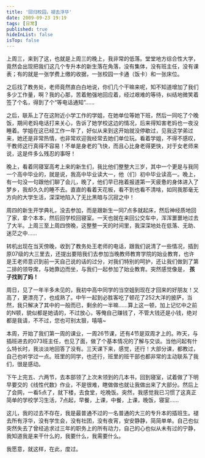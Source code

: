 ```yaml
---
title: '回归校园，褪去浮华'
date: 2009-09-23 19:19
tags: [日常]
published: true
hideInList: false
isTop: false
---
```



上周三，来到了这，也就是上周三的晚上，我非常的低落。堂堂地方综合性大学，竟然会出现把我们这几个专升本的新生落在角落，没有集体，没有班主任，没有课表；有的就是一张学费上缴的收据，一张校园一卡通（饭卡）和一张床位。

之后找了教务处，老师竟然直白白地说，你们几个干嘛来呢，知不知道增加了我们多少工作量，啊？我的心那，苦着勉强地回应着，经过艰难的等待，纠结地微笑着签了个名，得到了个“等电话通知”……

之后，联系上了在这附近小学工作的学姐，在她单位等她下班，然后一同吃了个晚饭，期间老妈电话打来关心，告诉了她学校这边的情况，后来得知害老妈也一夜没睡着。学姐在这已经工作一年了，好似从来到这开始就没停歇过，见我这学弟过来，她还是非常热情，也非常欢迎我经常去她们单位玩。看着学姐，不得不感叹，干教师这行真得不容易！不单是身老的飞快，而且心比身老得更快，对于女老师来说，这是件多么残忍的事呀！

<!--more-->

晚上，看着同寝室高考上来的新生们，我比他们整整大三岁，其中一个更是与我同一个高中毕业的，就是说，我高中毕业读大一，他（们）初中毕业读高一。晚上，有一句没一句跟他们聊了会儿，晚了，他们早已拖着报道第一天疲惫的身体进入了梦乡，我却久久的睡不去。直直的看着天花板，看不到也看不清啥，如同我那毫无方向的大学生活，深深地陷入了无比黑暗与沉寂之中！

周四的新生开学典礼，没去参加，而是跟新生一同7点多就起床，然后神经质地回了家，拿个本本，然后回学校回寝室。一天也就在来回公交车中，浑浑噩噩地过去了大半。上周三至上周四傍晚，这整整一天的时间里，我深深地处在低落、无助、迷茫之中……

转机出现在当天傍晚，收到了教务处王老师的电话，跟我们说清了一些情况，插到原07级的大三里去，还提出要陪我们去参加当晚教师教育学院的始业教育，也许是王老师意识到前一天自己说的话的过分，对我们特别的呵护，还让我们做到了第二排的领导席，与她靠边而坐，与我们一起参加了始业教育。突然感觉像是， **孩子找到了妈！**

周日，见了一年半多未见的，我初中高中同学的当空姐到现在才回来的好朋友！又高了，更漂亮了，也成熟了。中午一起到必胜客吃了顿花了252大洋的披萨，当然，我只解决了其中的一般而已，剩余的一半嘛……算上这一顿，加上记忆中之前的N顿，貌似都是她请的，不过放心，等俺自己赚钱了，不管大钱还是小钱，绝对都是我请，不不过，您也可别太狠，嘻嘻~

本周，开始了我们第一周的课业，一周26节课，还有4节是双周才上的。昨天，与插班进去的073班主任，也见了面，做了个基本情况的了解与交谈。当他问起有什么特长时，我淡淡地回答了没有。三天课下来，感觉，还行！大部分课，都教过，自己也听学过一点。班里的同学，也还行，班里的班干部也都非常的主动联系了我们，很是感动。

下午上完五、六两节，去本部领了上次未领到的几本书，回到寝室，试着做了下明早要交的《线性代数》作业，不是很难，瞎做做也就让我做出来了大部分。然后上了会网，一看5点了，就下楼，去食堂，吃晚饭。突然，我感觉我已习惯了这真正简单的学校学习生活，7点起，早餐，上课，中餐，上课，晚饭，寝室……

这儿，我的过去不存在，我是最普通不过的一名普通的大三的专升本的插班生。褪去所有浮华，没有学生会，没有社团，没有夜宵，安安静静，简简单单。自己也似突然失去了曾经追求过三年的职务上的所有动力，自己的心也似从未有过的宁静，我知道我是来干什么的，我要什么，我需要什么。

我愿意，就这样，在此，度过。